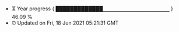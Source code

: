 - ⏳ Year progress { █████████████▁▁▁▁▁▁▁▁▁▁▁▁▁▁▁▁▁ } 46.09 %
- ⏰ Updated on Fri, 18 Jun 2021 05:21:31 GMT

